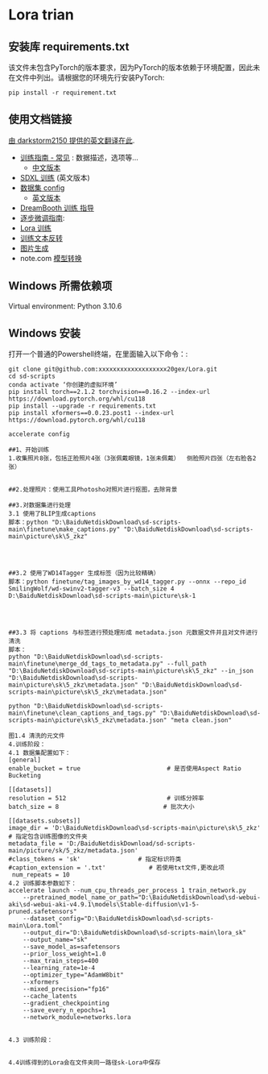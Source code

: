 # Lora trian
## 安装库 requirements.txt
该文件未包含PyTorch的版本要求，因为PyTorch的版本依赖于环境配置，因此未在文件中列出。请根据您的环境先行安装PyTorch:
```
pip install -r requirement.txt
```

## 使用文档链接


[由 darkstorm2150 提供的英文翻译在此](https://github.com/darkstorm2150/sd-scripts#links-to-usage-documentation).

* [训练指南 - 常见](./docs/train_README-ja.md) : 数据描述，选项等...
  * [中文版本](./docs/train_README-zh.md)
* [SDXL 训练](./docs/train_SDXL-en.md) (英文版本)
* [数据集 config](./docs/config_README-ja.md) 
  * [英文版本](./docs/config_README-en.md)
* [DreamBooth 训练 指导](./docs/train_db_README-ja.md)
* [逐步微调指南](./docs/fine_tune_README_ja.md):
* [Lora 训练](./docs/train_network_README-ja.md)
* [训练文本反转](./docs/train_ti_README-ja.md)
* [图片生成](./docs/gen_img_README-ja.md)
* note.com [模型转换](https://note.com/kohya_ss/n/n374f316fe4ad)

## Windows 所需依赖项
Virtual environment: Python 3.10.6

## Windows 安装
打开一个普通的Powershell终端，在里面输入以下命令：:
```
git clone git@github.com:xxxxxxxxxxxxxxxxxxx20gex/Lora.git
cd sd-scripts
conda activate ‘你创建的虚拟环境’
pip install torch==2.1.2 torchvision==0.16.2 --index-url https://download.pytorch.org/whl/cu118
pip install --upgrade -r requirements.txt
pip install xformers==0.0.23.post1 --index-url https://download.pytorch.org/whl/cu118

accelerate config

##1、开始训练
1.收集照片8张，包括正脸照片4张（3张佩戴眼镜，1张未佩戴）  侧脸照片四张（左右脸各2张）
 

##2.处理照片：使用工具Photosho对照片进行抠图，去除背景

##3.对数据集进行处理
3.1 使用了BLIP生成captions
脚本：python "D:\BaiduNetdiskDownload\sd-scripts-main\finetune\make_captions.py" "D:\BaiduNetdiskDownload\sd-scripts-main\picture\sk\5_zkz"




##3.2 使用了WD14Tagger 生成标签（因为比较精确）
脚本：python finetune/tag_images_by_wd14_tagger.py --onnx --repo_id SmilingWolf/wd-swinv2-tagger-v3 --batch_size 4 D:\BaiduNetdiskDownload\sd-scripts-main\picture\sk-1



 
##3.3 将 captions 与标签进行预处理形成 metadata.json 元数据文件并且对文件进行清洗
脚本：
python "D:\BaiduNetdiskDownload\sd-scripts-main\finetune\merge_dd_tags_to_metadata.py" --full_path "D:\BaiduNetdiskDownload\sd-scripts-main\picture\sk\5_zkz" --in_json "D:\BaiduNetdiskDownload\sd-scripts-main\picture\sk\5_zkz\metadata.json" "D:\BaiduNetdiskDownload\sd-scripts-main\picture\sk\5_zkz\metadata.json"

python "D:\BaiduNetdiskDownload\sd-scripts-main\finetune\clean_captions_and_tags.py" "D:\BaiduNetdiskDownload\sd-scripts-main\picture\sk\5_zkz\metadata.json" "meta clean.json"

图1.4 清洗的元文件
4.训练阶段：
4.1 数据集配置如下：
[general]
enable_bucket = true                        # 是否使用Aspect Ratio Bucketing

[[datasets]]
resolution = 512                            # 训练分辨率
batch_size = 8                             # 批次大小

[[datasets.subsets]]
image_dir = 'D:\BaiduNetdiskDownload\sd-scripts-main\picture\sk\5_zkz'                     # 指定包含训练图像的文件夹
metadata_file = 'D:/BaiduNetdiskDownload/sd-scripts-main/picture/sk/5_zkz/metadata.json'
#class_tokens = 'sk'                # 指定标识符类
#caption_extension = '.txt'            # 若使用txt文件,更改此项
 num_repeats = 10         
4.2 训练脚本参数如下：
accelerate launch --num_cpu_threads_per_process 1 train_network.py
    --pretrained_model_name_or_path="D:\BaiduNetdiskDownload\sd-webui-aki\sd-webui-aki-v4.9.1\models\Stable-diffusion\v1-5-pruned.safetensors"
    --dataset_config="D:\BaiduNetdiskDownload\sd-scripts-main\Lora.toml"
    --output_dir="D:\BaiduNetdiskDownload\sd-scripts-main\lora_sk"
    --output_name="sk"
    --save_model_as=safetensors
    --prior_loss_weight=1.0
    --max_train_steps=400
    --learning_rate=1e-4
    --optimizer_type="AdamW8bit"
    --xformers
    --mixed_precision="fp16"
    --cache_latents
    --gradient_checkpointing
    --save_every_n_epochs=1
    --network_module=networks.lora


4.3 训练阶段：


4.4训练得到的Lora会在文件夹同一路径sk-Lora中保存



